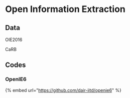# Open Information Extraction

## Data

OIE2016

CaRB

## Codes

### OpenIE6

{% embed url="https://github.com/dair-iitd/openie6" %}

